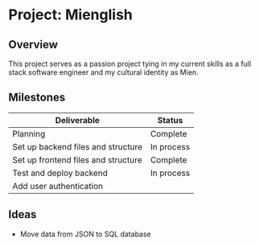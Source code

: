 # Project: Mienglish 

## Overview
This project serves as a passion project tying in my current skills as a full stack software engineer and my cultural identity as Mien.

## Milestones
| Deliverable                          | Status     |
| ------------------------------------ | ---------- |
| Planning                             | Complete   |
| Set up backend files and structure   | In process |
| Set up frontend files and structure  | Complete   |
| Test and deploy backend              | In process |
| Add user authentication              |            |

## Ideas
- Move data from JSON to SQL database
